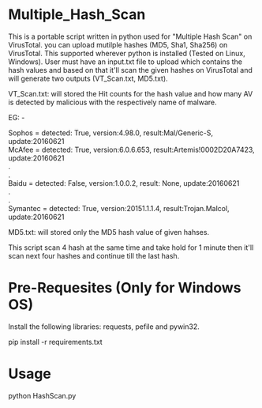 # Multiple_Hash_Scan

This is a portable script written in python used for "Multiple Hash Scan" on VirusTotal. you can upload mutilple hashes (MD5, Sha1, Sha256) on VirusTotal. This supported wherever python is installed (Tested on Linux, Windows). User must have an input.txt file to upload which contains the hash values and based on that it'll scan the given hashes on VirusTotal and will generate two outputs (VT_Scan.txt, MD5.txt).

VT_Scan.txt: will stored the Hit counts for the hash value and how many AV is detected by malicious with the respectively name of malware.

EG: -

Sophos = detected: True, version:4.98.0, result:Mal/Generic-S, update:20160621                                                              
McAfee = detected: True, version:6.0.6.653, result:Artemis!0002D20A7423, update:20160621                                                    
.                                                                                                                                           
.                                                                                                                                           
Baidu = detected: False, version:1.0.0.2, result: None, update:20160621                                                                                      
.                                                                                                                                           
.                                                                                                                                           
Symantec = detected: True, version:20151.1.1.4, result:Trojan.Malcol, update:20160621                                                            

MD5.txt: will stored only the MD5 hash value of given hahses.

This script scan 4 hash at the same time and take hold for 1 minute then it'll scan next four hashes and continue till the last hash.

# Pre-Requesites (Only for Windows OS)
Install the following libraries: requests, pefile and pywin32.

pip install -r requirements.txt

# Usage

python HashScan.py
